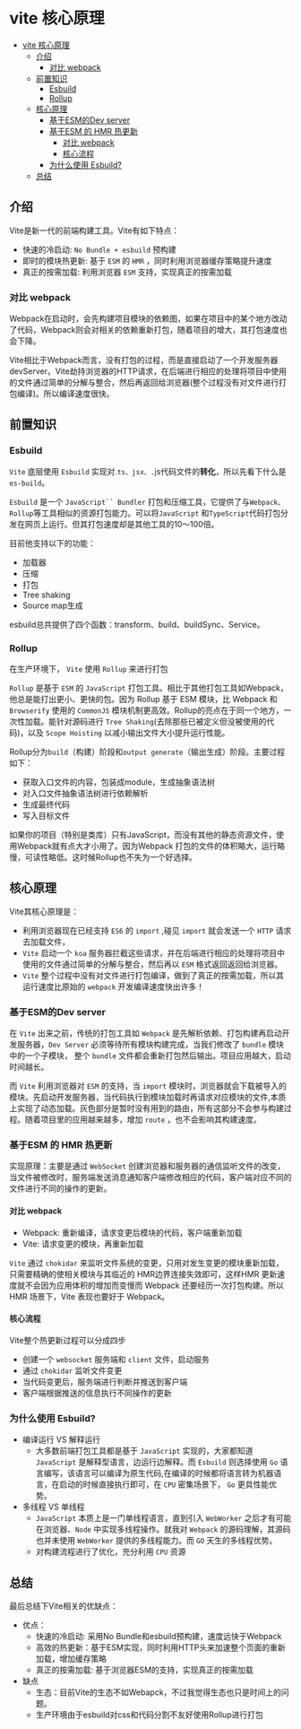 # vite 核心原理

- [vite 核心原理](#vite-核心原理)
  - [介绍](#介绍)
    - [对比 webpack](#对比-webpack)
  - [前置知识](#前置知识)
    - [Esbuild](#esbuild)
    - [Rollup](#rollup)
  - [核心原理](#核心原理)
    - [基于ESM的Dev server](#基于esm的dev-server)
    - [基于ESM 的 HMR 热更新](#基于esm-的-hmr-热更新)
      - [对比 webpack](#对比-webpack-1)
      - [核心流程](#核心流程)
    - [为什么使用 Esbuild?](#为什么使用-esbuild)
  - [总结](#总结)

## 介绍

Vite是新一代的前端构建工具。Vite有如下特点：

- 快速的冷启动: `No Bundle + esbuild` 预构建
- 即时的模块热更新: 基于 `ESM` 的 `HMR` ，同时利用浏览器缓存策略提升速度
- 真正的按需加载: 利用浏览器 `ESM` 支持，实现真正的按需加载

### 对比 webpack

Webpack在启动时，会先构建项目模块的依赖图，如果在项目中的某个地方改动了代码，Webpack则会对相关的依赖重新打包，随着项目的增大，其打包速度也会下降。

Vite相比于Webpack而言，没有打包的过程，而是直接启动了一个开发服务器devServer。Vite劫持浏览器的HTTP请求，在后端进行相应的处理将项目中使用的文件通过简单的分解与整合，然后再返回给浏览器(整个过程没有对文件进行打包编译)。所以编译速度很快。

## 前置知识

### Esbuild

`Vite` 底层使用 `Esbuild` 实现对.``ts、jsx、.``js代码文件的**转化**，所以先看下什么是 `es-build`。

`Esbuild` 是一个 `JavaScript`` Bundler` 打包和压缩工具，它提供了与`Webpack、Rollup`等工具相似的资源打包能力。可以将`JavaScript` 和`TypeScript`代码打包分发在网页上运行。但其打包速度却是其他工具的10～100倍。

目前他支持以下的功能：

- 加载器
- 压缩
- 打包
- Tree shaking
- Source map生成

esbuild总共提供了四个函数：transform、build、buildSync、Service。

### Rollup

在生产环境下， `Vite` 使用 `Rollup` 来进行打包

`Rollup` 是基于 `ESM` 的 `JavaScript` 打包工具。相比于其他打包工具如Webpack，他总是能打出更小、更快的包。因为 Rollup 基于 ESM 模块，比 Webpack 和 `Browserify` 使用的 `CommonJS` 模块机制更高效。Rollup的亮点在于同一个地方，一次性加载。能针对源码进行 `Tree Shaking`(去除那些已被定义但没被使用的代码)，以及 `Scope Hoisting` 以减小输出文件大小提升运行性能。

Rollup分为`build`（构建）阶段和`output generate`（输出生成）阶段。主要过程如下：

- 获取入口文件的内容，包装成module，生成抽象语法树
- 对入口文件抽象语法树进行依赖解析
- 生成最终代码
- 写入目标文件

如果你的项目（特别是类库）只有JavaScript，而没有其他的静态资源文件，使用Webpack就有点大才小用了。因为Webpack 打包的文件的体积略大，运行略慢，可读性略低。这时候Rollup也不失为一个好选择。

## 核心原理

Vite其核心原理是：

- 利用浏览器现在已经支持 `ES6` 的 `import` ,碰见 `import` 就会发送一个 `HTTP` 请求去加载文件，
- `Vite` 启动一个 `koa` 服务器拦截这些请求，并在后端进行相应的处理将项目中使用的文件通过简单的分解与整合，然后再以 `ESM` 格式返回返回给浏览器。
- `Vite` 整个过程中没有对文件进行打包编译，做到了真正的按需加载，所以其运行速度比原始的 `webpack` 开发编译速度快出许多！

### 基于ESM的Dev server

在 `Vite` 出来之前，传统的打包工具如 `Webpack` 是先解析依赖、打包构建再启动开发服务器，`Dev Server` 必须等待所有模块构建完成，当我们修改了 `bundle` 模块中的一个子模块， 整个 `bundle` 文件都会重新打包然后输出。项目应用越大，启动时间越长。

而 `Vite` 利用浏览器对 `ESM` 的支持，当 `import` 模块时，浏览器就会下载被导入的模块。先启动开发服务器，当代码执行到模块加载时再请求对应模块的文件,本质上实现了动态加载。灰色部分是暂时没有用到的路由，所有这部分不会参与构建过程。随着项目里的应用越来越多，增加 `route` ，也不会影响其构建速度。

### 基于ESM 的 HMR 热更新

实现原理：主要是通过 `WebSocket` 创建浏览器和服务器的通信监听文件的改变，当文件被修改时，服务端发送消息通知客户端修改相应的代码，客户端对应不同的文件进行不同的操作的更新。

#### 对比 webpack

- Webpack: 重新编译，请求变更后模块的代码，客户端重新加载
- Vite: 请求变更的模块，再重新加载

`Vite` 通过 `chokidar` 来监听文件系统的变更，只用对发生变更的模块重新加载， 只需要精确的使相关模块与其临近的 HMR边界连接失效即可，这样HMR 更新速度就不会因为应用体积的增加而变慢而 Webpack 还要经历一次打包构建。所以 HMR 场景下，Vite 表现也要好于 Webpack。

#### 核心流程

Vite整个热更新过程可以分成四步

- 创建一个 `websocket` 服务端和 `client` 文件，启动服务
- 通过 `chokidar` 监听文件变更
- 当代码变更后，服务端进行判断并推送到客户端
- 客户端根据推送的信息执行不同操作的更新

### 为什么使用 Esbuild?

- 编译运行 VS 解释运行
  - 大多数前端打包工具都是基于 `JavaScript` 实现的，大家都知道 `JavaScript` 是解释型语言，边运行边解释。而 `Esbuild` 则选择使用 `Go` 语言编写，该语言可以编译为原生代码,在编译的时候都将语言转为机器语言，在启动的时候直接执行即可，在 `CPU` 密集场景下， `Go` 更具性能优势。
- 多线程 VS 单线程
  - `JavaScript` 本质上是一门单线程语言，直到引入 `WebWorker` 之后才有可能在浏览器、`Node` 中实现多线程操作。就我对 `Webpack` 的源码理解，其源码也并未使用 `WebWorker` 提供的多线程能力。而 `GO` 天生的多线程优势。
  - 对构建流程进行了优化，充分利用 ``CPU`` 资源

## 总结

最后总结下Vite相关的优缺点：

- 优点：
  - 快速的冷启动: 采用No Bundle和esbuild预构建，速度远快于Webpack
  - 高效的热更新：基于ESM实现，同时利用HTTP头来加速整个页面的重新加载，增加缓存策略
  - 真正的按需加载: 基于浏览器ESM的支持，实现真正的按需加载
- 缺点
  - 生态：目前Vite的生态不如Webapck，不过我觉得生态也只是时间上的问题。
  - 生产环境由于esbuild对css和代码分割不友好使用Rollup进行打包
  